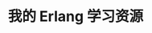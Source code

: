 ---
category: erlang
published: false
layout: post
title: 我的 Erlang 学习资源
description: 学习、实践 Erlang 过程中搜集的 Erlang 学习资源
---